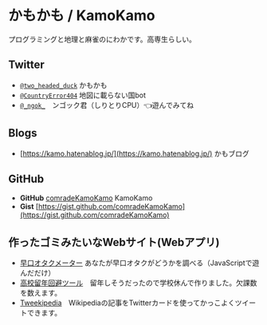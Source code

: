 # かもかも / KamoKamo
プログラミングと地理と麻雀のにわかです。高専生らしい。
## Twitter
- [`@two_headed_duck`](https://twitter.com/two_headed_duck) かもかも
- [`@CountryError404`](https://twitter.com/countryerror404) 地図に載らない国bot
- [`@_ngok_`](https://twitter.com/_ngok_)　ンゴック君（しりとりCPU）👈遊んでみてね
  
## Blogs
- [https://kamo.hatenablog.jp/](https://kamo.hatenablog.jp/) かもブログ
  
## GitHub
- **GitHub** [comradeKamoKamo](https://github.com/comradeKamoKamo/) KamoKamo
- **Gist** [https://gist.github.com/comradeKamoKamo](https://gist.github.com/comradeKamoKamo)

## 作ったゴミみたいなWebサイト(Webアプリ)
- [早口オタクメーター](https://comradekamokamo.github.io/hayakuti_otaku_meter/) あなたが早口オタクがどうかを調べる（JavaScriptで遊んだだけ）  
- [高校留年回避ツール](https://comradekamokamo.github.io/absent_manager/)　留年しそうだったので学校休んで作りました。欠課数を数えます。  
- [Tweekipedia](https://tweekipedia.azurewebsites.net/)　Wikipediaの記事をTwitterカードを使ってかっこよくツイートできます。  

